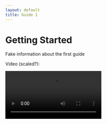 ```yaml
---
layout: default
title: Guide 1
---
```


# Getting Started

Fake information about the first guide

Video (scaled?):

<video controls loop style="width:300px">
<source src="https://morpho-matters.github.io/hello-world/guides/resources/sample.mp4" type="video/mp4">
</video>